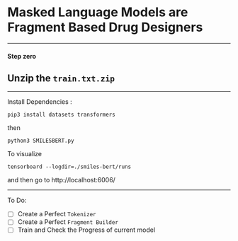 # Masked Language Models are Fragment Based Drug Designers
---
#### Step zero
## Unzip the `train.txt.zip`
---
Install Dependencies :

```
pip3 install datasets transformers
```

then 

```
python3 SMILESBERT.py
```

To visualize

```
tensorboard --logdir=./smiles-bert/runs
```
and then go to http://localhost:6006/

---

To Do:

- [ ] Create a Perfect `Tokenizer`
- [ ] Create a Perfect `Fragment Builder`
- [ ] Train and Check the Progress of current model
